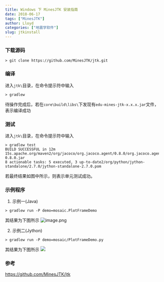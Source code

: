 ```yaml
---
title: Windows 下 MinesJTK 安装指南
date: 2018-06-17
tags: ["MinesJTK"]
author: Lloyd
categories: ["地震学软件"]
slug: jtkinstall
---
```


### 下载源码
```
> git clone https://github.com/MinesJTK/jtk.git
```

### 编译
进入`jtk\`目录，在命令提示符中输入
```
> gradlew
```
待操作完成后，若在`core\build\libs\`下发现有`edu-mines-jtk-x.x.x.jar`文件，表示编译成功

### 测试
进入`jtk\`目录，在命令提示符中输入
```
> gradlew test
BUILD SUCCESSFUL in 12m 15s.apache.org/maven2/org/jacoco/org.jacoco.agent/0.8.0/org.jacoco.agent-0.8.0.jar
8 actionable tasks: 5 executed, 3 up-to-date2/org/python/jython-standalone/2.7.0/jython-standalone-2.7.0.pom
```
若最终结果如图中所示，则表示单元测试成功。
### 示例程序
1. 示例一(Java)
```
> gradlew run -P demo=mosaic.PlotFrameDemo
```
其结果为下图所示
![image.png](https://upload-images.jianshu.io/upload_images/1703880-fb7baf47721656ae.png?imageMogr2/auto-orient/strip%7CimageView2/2/w/1240)

2. 示例二(Jython)
```
> gradlew run -P demo=mosaic/PlotFrameDemo.py
```
其结果为下图所示
![](https://upload-images.jianshu.io/upload_images/1703880-9a97c0a81bc881d5.png?imageMogr2/auto-orient/strip%7CimageView2/2/w/1240)



### 参考
https://github.com/MinesJTK/jtk


